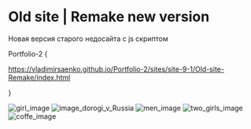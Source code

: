 # Old site | Remake new version
 
Новая версия старого недосайта с js скриптом

Portfolio-2 {

https://vladimirsaenko.github.io/Portfolio-2/sites/site-9-1/Old-site-Remake/index.html

}


![girl_image](https://user-images.githubusercontent.com/56477695/119536711-0fa0bf80-bd92-11eb-8723-a04c837d1756.png)
![image_dorogi_v_Russia](https://user-images.githubusercontent.com/56477695/119536717-10395600-bd92-11eb-9fbf-c66d21b0d412.png)
![men_image](https://user-images.githubusercontent.com/56477695/119536719-10395600-bd92-11eb-88e0-637a97074618.png)
![two_girls_image](https://user-images.githubusercontent.com/56477695/119536721-10d1ec80-bd92-11eb-84df-fbba0ced1589.png)
![coffe_image](https://user-images.githubusercontent.com/56477695/119536724-10d1ec80-bd92-11eb-88a8-2f90f38b283f.png)
